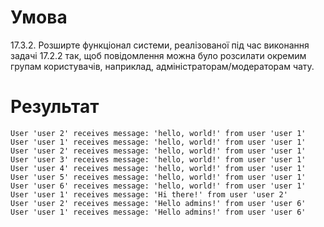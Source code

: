 # Умова
17.3.2. Розширте функціонал
системи, реалізованої під час виконання задачі 17.2.2 так, щоб повідомлення можна було розсилати окремим
групам користувачів, наприклад, адміністраторам/модераторам чату.

# Результат
```
User 'user 2' receives message: 'hello, world!' from user 'user 1'
User 'user 1' receives message: 'hello, world!' from user 'user 1'
User 'user 2' receives message: 'hello, world!' from user 'user 1'
User 'user 3' receives message: 'hello, world!' from user 'user 1'
User 'user 4' receives message: 'hello, world!' from user 'user 1'
User 'user 5' receives message: 'hello, world!' from user 'user 1'
User 'user 6' receives message: 'hello, world!' from user 'user 1'
User 'user 1' receives message: 'Hi there!' from user 'user 2'
User 'user 2' receives message: 'Hello admins!' from user 'user 6'
User 'user 1' receives message: 'Hello admins!' from user 'user 6'
```
